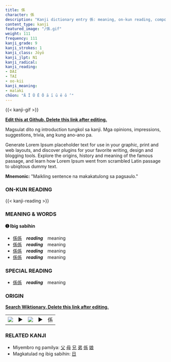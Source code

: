 ```yaml
---
title: 係
character: 係
description: "Kanji dictionary entry 係: meaning, on-kun reading, compounds, origin, related kanji"
content_type: kanji
featured_image: "/係.gif"
weight: 111
frequency: 111
kanji_grade: 9
kanji_strokes: 1
kanji_class: Jōyō
kanji_jlpt: N1
kanji_radical: 
kanji_reading: 
- DAI
- TAI
- oo-kii
kanji_meaning:
- malaki
chōon: "Ā Ī Ū Ē Ō ā ī ū ē ō ’"
---
```

[//]: # (Don't edit the line below. Kanji animated GIF code is automatically generated.)
{{< kanji-gif >}}

[//]: # (Edit below this line.)

**[Edit this at Github. Delete this link after editing.](https://github.com/tim0g/tim/tree/main/content/kanji/係/index.md)**

Magsulat dito ng introduction tungkol sa kanji. Mga opinions, impressions, suggestions, trivia, ang kung ano-ano pa.

Generate Lorem Ipsum placeholder text for use in your graphic, print and web layouts, and discover plugins for your favorite writing, design and blogging tools. Explore the origins, history and meaning of the famous passage, and learn how Lorem Ipsum went from scrambled Latin passage to ubiqitous dummy text.
 
**Mnemonic:** "Maikling sentence na makakatulong sa pagsaulo."

### ON-KUN READING

[//]: # (Don't edit the line below. ON-KUN READING code is automatically generated.)
{{< kanji-reading >}}

### MEANING & WORDS

#### ➊ **Ibig sabihin**
  - [係](../係)[係](../係)　***reading***　meaning
  - [係](../係)[係](../係)　***reading***　meaning
  - [係](../係)[係](../係)　***reading***　meaning
  - [係](../係)[係](../係)　***reading***　meaning

### SPECIAL READING
  - [係](../係)[係](../係)　***reading***　meaning

### ORIGIN

**[Search Wiktionary. Delete this link after editing.](https://wiktionary.org/wiki/係)**
<table class="kanji-table"><tr><td>
<img src="60px-係-bronze.svg.png">
</td><td>▶</td><td>
<img src="60px-係-oracle.svg.png">
</td><td>▶</td>
<td class="kanji-origin">係</td>
</tr></table>

### RELATED KANJI
- Miyembro ng pamilya: [父](../父) [母](../母) [兄](../兄) [弟](../弟) [係](../係) [娘](../娘)
- Magkatulad ng ibig sabihin: [日](../日)
